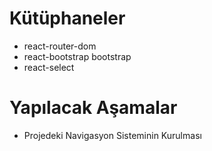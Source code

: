 # Kütüphaneler
- react-router-dom
- react-bootstrap bootstrap
- react-select

# Yapılacak Aşamalar

- Projedeki Navigasyon Sisteminin Kurulması
